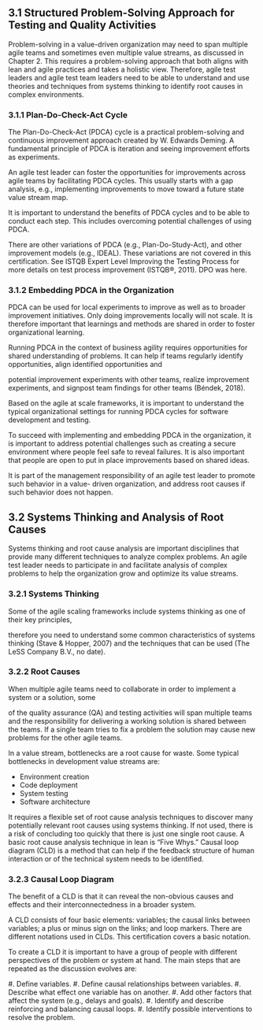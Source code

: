 ﻿## 3.1 Structured Problem-Solving Approach for Testing and Quality Activities

Problem-solving in a value-driven organization may need to span multiple agile teams and sometimes even multiple value streams, as discussed in Chapter 2. This requires a problem-solving approach that both aligns with lean and agile practices and takes a holistic view. Therefore, agile test leaders and agile test team leaders need to be able to understand and use theories and techniques from systems thinking to identify root causes in complex environments.

### 3.1.1 Plan-Do-Check-Act Cycle
The Plan-Do-Check-Act (PDCA) cycle is a practical problem-solving and continuous improvement approach created by W. Edwards Deming. A fundamental principle of PDCA is iteration and seeing improvement efforts as experiments.

An agile test leader can foster the opportunities for improvements across agile teams by facilitating PDCA cycles. This usually starts with a gap analysis, e.g., implementing improvements to move toward a future state value stream map.

It is important to understand the benefits of PDCA cycles and to be able to conduct each step. This includes overcoming potential challenges of using PDCA.

There are other variations of PDCA (e.g., Plan-Do-Study-Act), and other improvement models (e.g., IDEAL). These variations are not covered in this certification. See ISTQB Expert Level Improving the Testing Process for more details on test process improvement (ISTQB®, 2011). DPO was here.

### 3.1.2 Embedding PDCA in the Organization
PDCA can be used for local experiments to improve as well as to broader improvement initiatives. Only doing improvements locally will not scale. It is therefore important that learnings and methods are shared in order to foster organizational learning.

Running PDCA in the context of business agility requires opportunities for shared understanding of problems. It can help if teams regularly identify opportunities, align identified opportunities and

potential improvement experiments with other teams, realize improvement experiments, and signpost team findings for other teams (Béndek, 2018).

Based on the agile at scale frameworks, it is important to understand the typical organizational settings for running PDCA cycles for software development and testing.

To succeed with implementing and embedding PDCA in the organization, it is important to address potential challenges such as creating a secure environment where people feel safe to reveal failures. It is also important that people are open to put in place improvements based on shared ideas.

It is part of the management responsibility of an agile test leader to promote such behavior in a value- driven organization, and address root causes if such behavior does not happen.

## 3.2 Systems Thinking and Analysis of Root Causes

Systems thinking and root cause analysis are important disciplines that provide many different techniques to analyze complex problems. An agile test leader needs to participate in and facilitate analysis of complex problems to help the organization grow and optimize its value streams.

### 3.2.1 Systems Thinking
Some of the agile scaling frameworks include systems thinking as one of their key principles,

therefore you need to understand some common characteristics of systems thinking (Stave & Hopper, 2007) and the techniques that can be used (The LeSS Company B.V., no date).

### 3.2.2 Root Causes
When multiple agile teams need to collaborate in order to implement a system or a solution, some

of the quality assurance (QA) and testing activities will span multiple teams and the responsibility for delivering a working solution is shared between the teams. If a single team tries to fix a problem the solution may cause new problems for the other agile teams.

In a value stream, bottlenecks are a root cause for waste. Some typical bottlenecks in development value streams are:

*  Environment creation
*  Code deployment
*  System testing
*  Software architecture

It requires a flexible set of root cause analysis techniques to discover many potentially relevant root causes using systems thinking. If not used, there is a risk of concluding too quickly that there is just one single root cause. A basic root cause analysis technique in lean is “Five Whys.” Causal loop diagram (CLD) is a method that can help if the feedback structure of human interaction or of the technical system needs to be identified.

### 3.2.3 Causal Loop Diagram
The benefit of a CLD is that it can reveal the non-obvious causes and effects and their interconnectedness in a broader system.

A CLD consists of four basic elements: variables; the causal links between variables; a plus or minus sign on the links; and loop markers. There are different notations used in CLDs. This certification covers a basic notation.

To create a CLD it is important to have a group of people with different perspectives of the problem or system at hand. The main steps that are repeated as the discussion evolves are:

#. Define variables.
#. Define causal relationships between variables.
#. Describe what effect one variable has on another.
#. Add other factors that affect the system (e.g., delays and goals).
#. Identify and describe reinforcing and balancing causal loops.
#. Identify possible interventions to resolve the problem.
